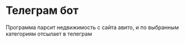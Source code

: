 # Телеграм бот 

Программа парсит недвижимость с сайта авито, и по выбранным категориям отсылает в телеграм